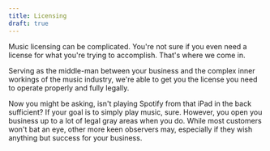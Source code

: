 ```yaml
---
title: Licensing
draft: true
---
```


Music licensing can be complicated. You're not sure if you even need a license for what you're trying to accomplish. That's where we come in.

Serving as the middle-man between your business and the complex inner workings of the music industry, we're able to get you the license you need to operate properly and fully legally.

Now you might be asking, isn't playing Spotify from that iPad in the back sufficient? If your goal is to simply play music, sure. However, you open you business up to a lot of legal gray areas when you do. While most customers won't bat an eye, other more keen observers may, especially if they wish anything but success for your business.